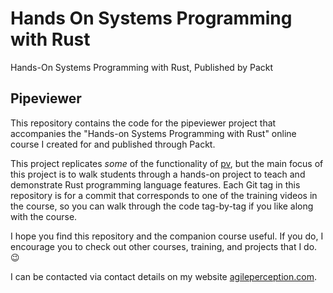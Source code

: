 # Hands On Systems Programming with Rust

Hands-On Systems Programming with Rust, Published by Packt

## Pipeviewer

This repository contains the code for the pipeviewer project that accompanies the
"Hands-on Systems Programming with Rust" online course I created for and published
through Packt.

This project replicates _some_ of the functionality of [pv], but the main focus of this
project is to walk students through a hands-on project to teach and demonstrate Rust
programming language features.  Each Git tag in this repository is for a commit that
corresponds to one of the training videos in the course, so you can walk through the
code tag-by-tag if you like along with the course.

I hope you find this repository and the companion course useful.  If you do, I
encourage you to check out other courses, training, and projects that I do. :wink:

I can be contacted via contact details on my website [agileperception.com].

[pv]: http://www.ivarch.com/programs/pv.shtml
[agileperception.com]: https://agileperception.com
